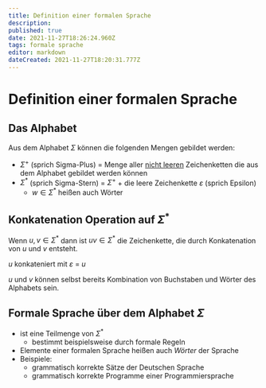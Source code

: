 ```yaml
---
title: Definition einer formalen Sprache
description: 
published: true
date: 2021-11-27T18:26:24.960Z
tags: formale sprache
editor: markdown
dateCreated: 2021-11-27T18:20:31.777Z
---
```


# Definition einer formalen Sprache
## Das Alphabet

Aus dem Alphabet $\Sigma$ können die folgenden Mengen gebildet werden:

- $\Sigma^+$ (sprich Sigma-Plus) = Menge aller <u>nicht leeren</u> Zeichenketten die aus dem Alphabet gebildet werden können
- $\Sigma^*$ (sprich Sigma-Stern) = $\Sigma^+$ + die leere Zeichenkette $\varepsilon$ (sprich Epsilon)
  - $w \in \Sigma^*$ heißen auch Wörter
  
## Konkatenation Operation auf $\Sigma^*$

Wenn $u, v \in \Sigma^*$ dann ist $uv \in \Sigma^*$  die Zeichenkette, die durch Konkatenation von $u$ und $v$ entsteht.

$u$ konkateniert mit $\varepsilon$ = $u$

$u$ und $v$ können selbst bereits Kombination von Buchstaben und Wörter des Alphabets sein.

## Formale Sprache über dem Alphabet $\Sigma$

- ist eine Teilmenge von $\Sigma^*$
  - bestimmt beispielsweise durch formale Regeln
- Elemente einer formalen Sprache heißen auch *Wörter* der Sprache
- Beispiele:
  - grammatisch korrekte Sätze der Deutschen Sprache
  - grammatisch korrekte Programme einer Programmiersprache